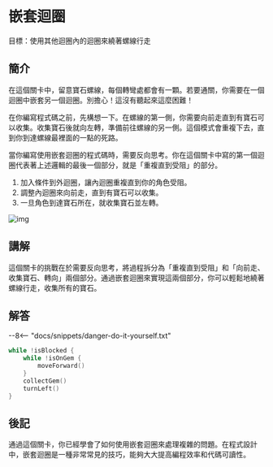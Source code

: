 # 嵌套迴圈

目標：使用其他迴圈內的迴圈來繞著螺線行走

## 簡介

在這個關卡中，留意寶石螺線，每個轉彎處都會有一顆。若要通關，你需要在一個迴圈中嵌套另一個迴圈。別擔心！這沒有聽起來這麼困難！

在你編寫程式碼之前，先構想一下。在螺線的第一側，你需要向前走直到有寶石可以收集。收集寶石後就向左轉，準備前往螺線的另一側。這個模式會重複下去，直到你到達螺線最裡面的一點的死路。

當你編寫使用嵌套迴圈的程式碼時，需要反向思考。你在這個關卡中寫的第一個迴圈代表著上述邏輯的最後一個部分，就是「重複直到受阻」的部分。
1. 加入條件到外迴圈，讓內迴圈重複直到你的角色受阻。
2. 調整內迴圈來向前走，直到有寶石可以收集。
3. 一旦角色到達寶石所在，就收集寶石並左轉。

![img](https://imagedelivery.net/cdkaXPuFls5qlrh3GM4hfA/b375719b-e9b0-4b1f-5d97-481eaccc7700/public)

## 講解

這個關卡的挑戰在於需要反向思考，將過程拆分為「重複直到受阻」和「向前走、收集寶石、轉向」兩個部分。通過嵌套迴圈來實現這兩個部分，你可以輕鬆地繞著螺線行走，收集所有的寶石。

## 解答

--8<-- "docs/snippets/danger-do-it-yourself.txt"

```swift linenums="1"
while !isBlocked {
    while !isOnGem {
        moveForward()
    }
    collectGem()
    turnLeft()
}
```

## 後記

通過這個關卡，你已經學會了如何使用嵌套迴圈來處理複雜的問題。在程式設計中，嵌套迴圈是一種非常常見的技巧，能夠大大提高編程效率和代碼可讀性。

